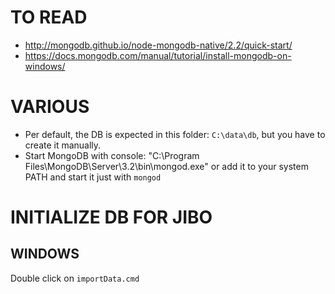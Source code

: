 
TO READ
=====================
* http://mongodb.github.io/node-mongodb-native/2.2/quick-start/
* https://docs.mongodb.com/manual/tutorial/install-mongodb-on-windows/

VARIOUS
======================
* Per default, the DB is expected in this folder: `C:\data\db`, but you have to create it manually.
* Start MongoDB with console: "C:\Program Files\MongoDB\Server\3.2\bin\mongod.exe" or add it to your system PATH and start it just with `mongod`

INITIALIZE DB FOR JIBO
======================

## WINDOWS
Double click on `importData.cmd`
